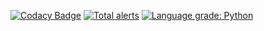 [![Codacy Badge](https://app.codacy.com/project/badge/Grade/1f7a627612294bcfb2b34237bdcf1068)](https://www.codacy.com/manual/gleisonkz/algorithms-python?utm_source=github.com&amp;utm_medium=referral&amp;utm_content=gleisonkz/algorithms-python&amp;utm_campaign=Badge_Grade)
[![Total alerts](https://img.shields.io/lgtm/alerts/g/gleisonkz/algorithms-python.svg?logo=lgtm&logoWidth=18)](https://lgtm.com/projects/g/gleisonkz/algorithms-python/alerts/)
[![Language grade: Python](https://img.shields.io/lgtm/grade/python/g/gleisonkz/algorithms-python.svg?logo=lgtm&logoWidth=18)](https://lgtm.com/projects/g/gleisonkz/algorithms-python/context:python)

